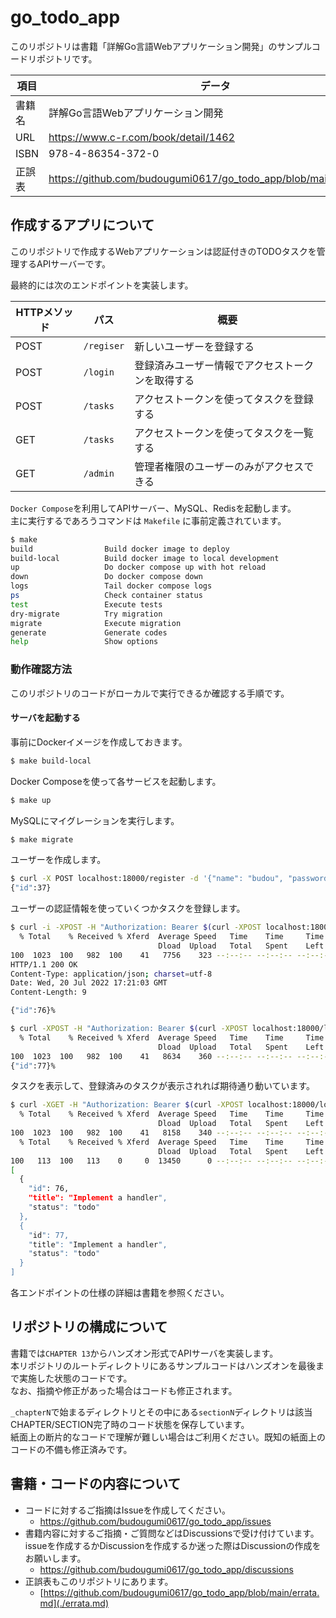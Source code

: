 # go_todo_app
このリポジトリは書籍「詳解Go言語Webアプリケーション開発」のサンプルコードリポジトリです。


| 項目   | データ                                                              |
|------|------------------------------------------------------------------|
| 書籍名  | 詳解Go言語Webアプリケーション開発                                              |
| URL  | https://www.c-r.com/book/detail/1462                             |
| ISBN | 978-4-86354-372-0                                                |
| 正誤表  | https://github.com/budougumi0617/go_todo_app/blob/main/errata.md |

## 作成するアプリについて
このリポジトリで作成するWebアプリケーションは認証付きのTODOタスクを管理するAPIサーバーです。

最終的には次のエンドポイントを実装します。

| HTTPメソッド | パス         | 概要                       |
|----------|------------|--------------------------|
| POST     | `/regiser` | 新しいユーザーを登録する             |
| POST     | `/login`   | 登録済みユーザー情報でアクセストークンを取得する |
| POST     | `/tasks`   | アクセストークンを使ってタスクを登録する     |
| GET      | `/tasks`   | アクセストークンを使ってタスクを一覧する     |
| GET      | `/admin`   | 管理者権限のユーザーのみがアクセスできる     |

`Docker Compose`を利用してAPIサーバー、MySQL、Redisを起動します。    
主に実行するであろうコマンドは `Makefile` に事前定義されています。

```bash
$ make
build                Build docker image to deploy
build-local          Build docker image to local development
up                   Do docker compose up with hot reload
down                 Do docker compose down
logs                 Tail docker compose logs
ps                   Check container status
test                 Execute tests
dry-migrate          Try migration
migrate              Execute migration
generate             Generate codes
help                 Show options
```

### 動作確認方法
このリポジトリのコードがローカルで実行できるか確認する手順です。

#### サーバを起動する
事前にDockerイメージを作成しておきます。
```bash
$ make build-local
```
Docker Composeを使って各サービスを起動します。
```bash
$ make up
```
MySQLにマイグレーションを実行します。
```bash
$ make migrate
```
ユーザーを作成します。
```bash
$ curl -X POST localhost:18000/register -d '{"name": "budou", "password":"test", "role":"admin"}'
{"id":37}
```
ユーザーの認証情報を使っていくつかタスクを登録します。
```bash
$ curl -i -XPOST -H "Authorization: Bearer $(curl -XPOST localhost:18000/login -d '{"user_name": "budou", "password":"test"}' | jq ".access_token" | sed "s/\"//g")" localhost:18000/tasks -d @./handler/testdata/add_task/ok_req.json.golden
  % Total    % Received % Xferd  Average Speed   Time    Time     Time  Current
                                 Dload  Upload   Total   Spent    Left  Speed
100  1023  100   982  100    41   7756    323 --:--:-- --:--:-- --:--:--  8525
HTTP/1.1 200 OK
Content-Type: application/json; charset=utf-8
Date: Wed, 20 Jul 2022 17:21:03 GMT
Content-Length: 9

{"id":76}%

$ curl -XPOST -H "Authorization: Bearer $(curl -XPOST localhost:18000/login -d '{"user_name": "budou", "password":"test"}' | jq ".access_token" | sed "s/\"//g")" localhost:18000/tasks -d @./handler/testdata/add_task/ok_req.json.golden
  % Total    % Received % Xferd  Average Speed   Time    Time     Time  Current
                                 Dload  Upload   Total   Spent    Left  Speed
100  1023  100   982  100    41   8634    360 --:--:-- --:--:-- --:--:--  9560
{"id":77}%
```
タスクを表示して、登録済みのタスクが表示されれば期待通り動いています。
```bash
$ curl -XGET -H "Authorization: Bearer $(curl -XPOST localhost:18000/login -d '{"user_name": "budou", "password":"test"}' | jq ".access_token" | sed "s/\"//g")" localhost:18000/tasks | jq
  % Total    % Received % Xferd  Average Speed   Time    Time     Time  Current
                                 Dload  Upload   Total   Spent    Left  Speed
100  1023  100   982  100    41   8158    340 --:--:-- --:--:-- --:--:--  9133
  % Total    % Received % Xferd  Average Speed   Time    Time     Time  Current
                                 Dload  Upload   Total   Spent    Left  Speed
100   113  100   113    0     0  13450      0 --:--:-- --:--:-- --:--:-- 28250
[
  {
    "id": 76,
    "title": "Implement a handler",
    "status": "todo"
  },
  {
    "id": 77,
    "title": "Implement a handler",
    "status": "todo"
  }
]
```

各エンドポイントの仕様の詳細は書籍を参照ください。

## リポジトリの構成について
書籍では`CHAPTER 13`からハンズオン形式でAPIサーバを実装します。  
本リポジトリのルートディレクトリにあるサンプルコードはハンズオンを最後まで実施した状態のコードです。  
なお、指摘や修正があった場合はコードも修正されます。

`_chapterN`で始まるディレクトリとその中にある`sectionN`ディレクトリは該当CHAPTER/SECTION完了時のコード状態を保存しています。  
紙面上の断片的なコードで理解が難しい場合はご利用ください。既知の紙面上のコードの不備も修正済みです。

## 書籍・コードの内容について
- コードに対するご指摘はIssueを作成してください。
  - https://github.com/budougumi0617/go_todo_app/issues
- 書籍内容に対するご指摘・ご質問などはDiscussionsで受け付けています。issueを作成するかDiscussionを作成するか迷った際はDiscussionの作成をお願いします。
  - https://github.com/budougumi0617/go_todo_app/discussions
- 正誤表もこのリポジトリにあります。
  - [https://github.com/budougumi0617/go_todo_app/blob/main/errata.md](./errata.md)